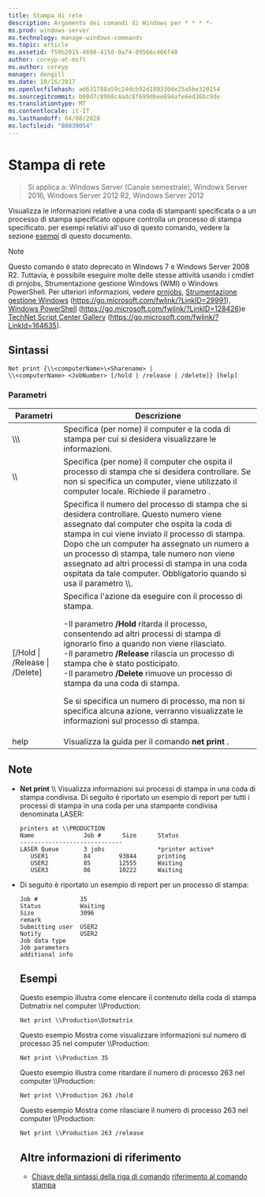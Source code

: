 ```yaml
---
title: Stampa di rete
description: Argomento dei comandi di Windows per * * * *-
ms.prod: windows-server
ms.technology: manage-windows-commands
ms.topic: article
ms.assetid: f59b2015-4698-415d-9a74-09566c466f40
author: coreyp-at-msft
ms.author: coreyp
manager: dongill
ms.date: 10/16/2017
ms.openlocfilehash: ad631788a59c24dcb92d180330de25a5be320154
ms.sourcegitcommit: b00d7c8968c4adc8f699dbee694afe6ed36bc9de
ms.translationtype: MT
ms.contentlocale: it-IT
ms.lasthandoff: 04/08/2020
ms.locfileid: "80839054"
---
```

# <a name="net-print"></a>Stampa di rete

>Si applica a: Windows Server (Canale semestrale), Windows Server 2016, Windows Server 2012 R2, Windows Server 2012

Visualizza le informazioni relative a una coda di stampanti specificata o a un processo di stampa specificato oppure controlla un processo di stampa specificato.
per esempi relativi all'uso di questo comando, vedere la sezione [esempi](#BKMK_examples) di questo documento.
> [!NOTE]
> Questo comando è stato deprecato in Windows 7 e Windows Server 2008 R2. Tuttavia, è possibile eseguire molte delle stesse attività usando i cmdlet di prnjobs, Strumentazione gestione Windows (WMI) o Windows PowerShell. Per ulteriori informazioni, vedere [prnjobs](prnjobs.md), [Strumentazione gestione Windows](https://go.microsoft.com/fwlink/?LinkID=29991) (https://go.microsoft.com/fwlink/?LinkID=29991), [Windows PowerShell](https://go.microsoft.com/fwlink/?LinkID=128426) (https://go.microsoft.com/fwlink/?LinkID=128426)e [TechNet Script Center Gallery](https://go.microsoft.com/fwlink/?LinkId=164635) (https://go.microsoft.com/fwlink/?LinkId=164635).
> ## <a name="syntax"></a>Sintassi
> ```
> Net print {\\<computerName>\<Sharename> | 
> \\<computerName> <JobNumber> [/hold | /release | /delete]} [help]
> ```
> ### <a name="parameters"></a>Parametri
> 
> |               Parametri               |                                                                                                                                                                                                                     Descrizione                                                                                                                                                                                                                      |
> |----------------------------------------|------------------------------------------------------------------------------------------------------------------------------------------------------------------------------------------------------------------------------------------------------------------------------------------------------------------------------------------------------------------------------------------------------------------------------------------------------|
> |    \\\\<computerName>\\<Sharename>     |                                                                                                                                                                            Specifica (per nome) il computer e la coda di stampa per cui si desidera visualizzare le informazioni.                                                                                                                                                                             |
> |           \\\\<computerName>           |                                                                                                                                 Specifica (per nome) il computer che ospita il processo di stampa che si desidera controllare. Se non si specifica un computer, viene utilizzato il computer locale. Richiede il parametro <JobNumber>.                                                                                                                                  |
> |              <JobNumber>               |                                             Specifica il numero del processo di stampa che si desidera controllare. Questo numero viene assegnato dal computer che ospita la coda di stampa in cui viene inviato il processo di stampa. Dopo che un computer ha assegnato un numero a un processo di stampa, tale numero non viene assegnato ad altri processi di stampa in una coda ospitata da tale computer. Obbligatorio quando si usa il parametro \\\\<computerName>.                                             |
> | [/Hold &#124; /Release &#124; /Delete] | Specifica l'azione da eseguire con il processo di stampa.<p>-Il parametro **/Hold** ritarda il processo, consentendo ad altri processi di stampa di ignorarlo fino a quando non viene rilasciato.<br />-Il parametro **/Release** rilascia un processo di stampa che è stato posticipato.<br />-Il parametro **/Delete** rimuove un processo di stampa da una coda di stampa.<p>Se si specifica un numero di processo, ma non si specifica alcuna azione, verranno visualizzate le informazioni sul processo di stampa. |
> |                  help                  |                                                                                                                                                                                                     Visualizza la guida per il comando **net print** .                                                                                                                                                                                                     |
> 
> ## <a name="remarks"></a>Note
> - **Net print** \\\\<computerName> Visualizza informazioni sui processi di stampa in una coda di stampa condivisa. Di seguito è riportato un esempio di report per tutti i processi di stampa in una coda per una stampante condivisa denominata LASER:
>   ```
>   printers at \\PRODUCTION
>   Name              Job #      Size      Status
>   -----------------------------
>   LASER Queue       3 jobs               *printer active*
>      USER1          84        93844      printing
>      USER2          85        12555      Waiting
>      USER3          86        10222      Waiting
>   ```
> - Di seguito è riportato un esempio di report per un processo di stampa:
>   ```
>   Job #            35
>   Status           Waiting
>   Size             3096
>   remark
>   Submitting user  USER2
>   Notify           USER2
>   Job data type
>   Job parameters
>   additional info
>   ```
>   ## <a name="examples"></a><a name=BKMK_examples></a>Esempi
>   Questo esempio illustra come elencare il contenuto della coda di stampa Dotmatrix nel computer \\\Production:
>   ```
>   Net print \\Production\Dotmatrix 
>   ```
>   Questo esempio Mostra come visualizzare informazioni sul numero di processo 35 nel computer \\\Production:
>   ```
>   Net print \\Production 35 
>   ```
>   Questo esempio illustra come ritardare il numero di processo 263 nel computer \\\Production:
>   ```
>   Net print \\Production 263 /hold 
>   ```
>   Questo esempio Mostra come rilasciare il numero di processo 263 nel computer \\\Production:
>   ```
>   Net print \\Production 263 /release 
>   ```
>   ## <a name="additional-references"></a>Altre informazioni di riferimento
>   - [Chiave della sintassi della riga di comando](command-line-syntax-key.md)
>   [riferimento al comando stampa](print-command-reference.md)
